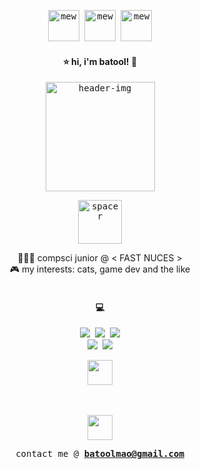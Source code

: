 <p align="center">
  <samp>
    <img src="https://github.com/user-attachments/assets/e5e94a49-0ad0-4052-aaa9-d8717228e358" alt="mew" width="50">
    <img src="https://github.com/user-attachments/assets/7281806e-671a-419a-8fc3-be3001d02a36" alt="mew" width="50">
    <img src="https://github.com/user-attachments/assets/6eac4a7c-2695-4f64-88dd-d93a3562da85" alt="mew" width="50">
  </samp>
</p>

<p align="center">
  <samp>
    <h4 align="center"> ⭐ hi, i'm batool! 🍥 </h4>
  </samp>
</p>

<p align="center">
  <samp>
    <img src="https://github.com/user-attachments/assets/6b40a9cb-0036-471e-90ba-ff89adf9d61c" alt="header-img" width="175">
  </samp>
</p>

<p align="center">
  <samp>
    <img src="https://github.com/user-attachments/assets/536b08b9-fd5d-4c98-ad79-2d74bfae5c43" alt="spacer" width="70">
  </samp>
</p>

<p align="center">
  <span>
     👩🏻‍🎓 compsci junior @ < FAST NUCES ><br/>
     🎮 my interests: cats, game dev and the like
       <br/><br/>
</span>
</p>

<p align="center">
  <samp>
    <h4 align="center">💻</h4>
  </samp>
</p>

<p align="center">
  <samp>
    <img src="https://img.shields.io/badge/c-%2300599C.svg?style=flat&logo=c&logoColor=white">  <img src="https://img.shields.io/badge/c++-%2300599C.svg?style=flat&logo=c%2B%2B&logoColor=white">  <img src="https://img.shields.io/badge/python-3670A0?style=flat&logo=python&logoColor=ffdd54"> <br/> <img src="https://img.shields.io/badge/react-%2320232a.svg?logo=react&logoColor=%2361DAFB">  <img src="https://img.shields.io/badge/javascript-yellow?logo=javascript&logoColor=f5f5f5">
  </samp>
</p>

<p align="center">
  <img src="https://github.com/user-attachments/assets/c5d7d9f1-0901-4673-9bc5-4d6f0afd4a80" width="40">
  <br/><br/><br/>
</p>

<p align="center">
  <img src="https://github.com/b2lie/b2lie/assets/150889376/c3033f6b-d3b2-4b02-812d-2a1966e16264" width="40">
</p>

<p align="center">
  <samp>
    contact me @ <b><a href="mailto:batoolmao@gmail.com">batoolmao@gmail.com</a></b>
  </samp>
</p>

<!---
- 👋 Hi, I’m @b2lie
- 👀 I’m interested in ...
- 🌱 I’m currently learning ...
- 💞️ I’m looking to collaborate on ...
- 📫 How to reach me ...
- 😄 Pronouns: ...
- ⚡ Fun fact: ...


b2lie/b2lie is a ✨ special ✨ repository because its `README.md` (this file) appears on your GitHub profile.
You can click the Preview link to take a look at your changes.
--->
